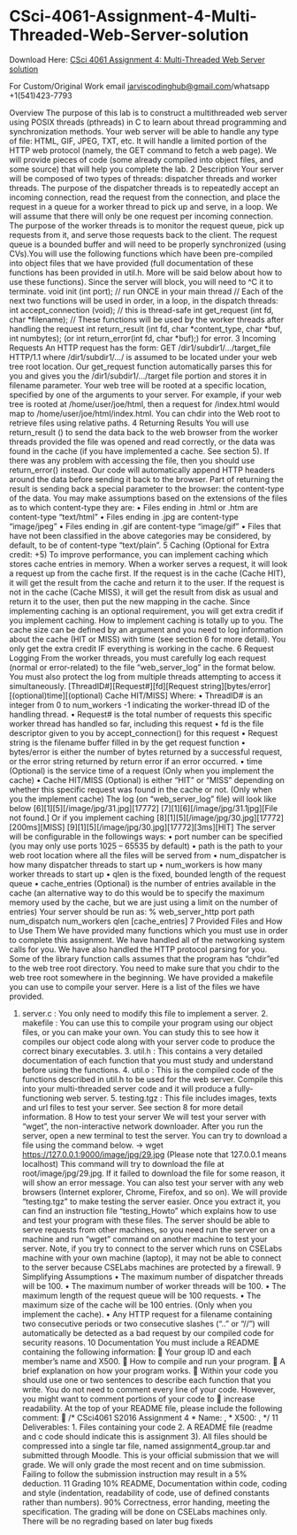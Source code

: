 # CSci-4061-Assignment-4-Multi-Threaded-Web-Server-solution

Download Here: [CSci 4061 Assignment 4: Multi-Threaded Web Server solution](https://jarviscodinghub.com/assignment/csci-4061-assignment-4-multi-threaded-web-server-solution/)

For Custom/Original Work email jarviscodinghub@gmail.com/whatsapp +1(541)423-7793

 Overview The purpose of this lab is to construct a multithreaded web server using POSIX threads (pthreads) in C to learn about thread programming and synchronization methods. Your web server will be able to handle any type of file: HTML, GIF, JPEG, TXT, etc. It will handle a limited portion of the HTTP web protocol (namely, the GET command to fetch a web page). We will provide pieces of code (some already compiled into object files, and some source) that will help you complete the lab.
2 Description Your server will be composed of two types of threads: dispatcher threads and worker threads. The purpose of the dispatcher threads is to repeatedly accept an incoming connection, read the request from the connection, and place the request in a queue for a worker thread to pick up and serve, in a loop. We will assume that there will only be one request per incoming connection. The purpose of the worker threads is to monitor the request queue, pick up requests from it, and serve those requests back to the client. The request queue is a bounded buffer and will need to be properly synchronized (using CVs).You will use the following functions which have been pre-compiled into object files that we have provided (full documentation of these functions has been provided in util.h. More will be said below about how to use these functions). Since the server will block, you will need to ^C it to terminate.
void init (int port); // run ONCE in your main thread
// Each of the next two functions will be used in order, in a loop, in the dispatch threads: int accept_connection (void); // this is thread-safe int get_request (int fd, char *filename);
// These functions will be used by the worker threads after handling the request int return_result (int fd, char *content_type, char *buf, int numbytes); (or int return_error(int fd, char *buf);) for error.
3 Incoming Requests An HTTP request has the form: GET /dir1/subdir1/…/target_file HTTP/1.1 where /dir1/subdir1/…/ is assumed to be located under your web tree root location. Our get_request function automatically parses this for you and gives you the /dir1/subdir1/…/target file portion and stores it in filename parameter. Your web tree will be rooted at a specific location, specified by one of the arguments to your server. For example, if your web tree is rooted at /home/user/joe/html, then a request for /index.html would map to /home/user/joe/html/index.html. You can chdir into the Web root to retrieve files using relative paths.
4 Returning Results You will use return_result () to send the data back to the web browser from the worker threads provided the file was opened and read correctly, or the data was found in the cache (if you have implemented a cache. See section 5). If there was any problem with accessing the file, then you should use return_error() instead. Our code will automatically append HTTP headers around the data before sending it back to the browser. Part of returning the result is sending back a special parameter to the browser: the content-type of the data. You may make assumptions based on the extensions of the files as to which content-type they are:
• Files ending in .html or .htm are content-type “text/html” • Files ending in .jpg are content-type “image/jpeg” • Files ending in .gif are content-type “image/gif” • Files that have not been classified in the above categories may be considered, by default, to be of content-type “text/plain”.
5 Caching (Optional for Extra credit: +5) To improve performance, you can implement caching which stores cache entries in memory. When a worker serves a request, it will look a request up from the cache first. If the request is in the cache (Cache HIT), it will get the result from the cache and return it to the user. If the request is not in the cache (Cache MISS), it will get the result from disk as usual and return it to the user, then put the new mapping in the cache. Since implementing caching is an optional requirement, you will get extra credit if you implement caching. How to implement caching is totally up to you. The cache size can be defined by an argument and you need to log information about the cache (HIT or MISS) with time (see section 6 for more detail). You only get the extra credit IF everything is working in the cache.
6 Request Logging
From the worker threads, you must carefully log each request (normal or error-related) to the file “web_server_log” in the format below. You must also protect the log from multiple threads attempting to access it simultaneously. [ThreadID#][Request#][fd][Request string][bytes/error][(optional)time][(optional) Cache HIT/MISS] Where: • ThreadID# is an integer from 0 to num_workers -1 indicating the worker-thread ID of the handling thread. • Request# is the total number of requests this specific worker thread has handled so far, including this request • fd is the file descriptor given to you by accept_connection() for this request • Request string is the filename buffer filled in by the get request function • bytes/error is either the number of bytes returned by a successful request, or the error string returned by return error if an error occurred. • time (Optional) is the service time of a request (Only when you implement the cache) • Cache HIT/MISS (Optional) is either “HIT” or “MISS” depending on whether this specific request was found in the cache or not. (Only when you the implement cache)
The log (on “web_server_log” file) will look like below [6][1][5][/image/jpg/31.jpg][17772] [7][1][6][/image/jpg/31.1jpg][File not found.]
Or if you implement caching [8][1][5][/image/jpg/30.jpg][17772][200ms][MISS] [9][1][5][/image/jpg/30.jpg][17772][3ms][HIT]
The server will be configurable in the followings ways: • port number can be specified (you may only use ports 1025 – 65535 by default) • path is the path to your web root location where all the files will be served from • num_dispatcher is how many dispatcher threads to start up • num_workers is how many worker threads to start up • qlen is the fixed, bounded length of the request queue • cache_entries (Optional) is the number of entries available in the cache (an alternative way to do this would be to specify the maximum memory used by the cache, but we are just using a limit on the number of entries) Your server should be run as: % web_server_http port path num_dispatch num_workers qlen [cache_entries]
7 Provided Files and How to Use Them
We have provided many functions which you must use in order to complete this assignment. We have handled all of the networking system calls for you. We have also handled the HTTP protocol parsing for you. Some of the library function calls assumes that the program has “chdir”ed to the web tree root directory. You need to make sure that you chdir to the web tree root somewhere in the beginning. We have provided a makefile you can use to compile your server. Here is a list of the files we have provided.
1. server.c : You only need to modify this file to implement a server. 2. makefile : You can use this to compile your program using our object files, or you can make your own. You can study this to see how it compiles our object code along with your server code to produce the correct binary executables. 3. util.h : This contains a very detailed documentation of each function that you must study and understand before using the functions. 4. util.o : This is the compiled code of the functions described in util.h to be used for the web server. Compile this into your multi-threaded server code and it will produce a fully-functioning web server. 5. testing.tgz : This file includes images, texts and url files to test your server. See section 8 for more detail information.
8 How to test your server We will test your server with “wget”, the non-interactive network downloader. After you run the server, open a new terminal to test the server. You can try to download a file using the command below. -> wget https://127.0.0.1:9000/image/jpg/29.jpg (Please note that 127.0.0.1 means localhost) This command will try to download the file at root/image/jpg/29.jpg. If it failed to download the file for some reason, it will show an error message. You can also test your server with any web browsers (Internet explorer, Chrome, Firefox, and so on). We will provide “testing.tgz” to make testing the server easier. Once you extract it, you can find an instruction file “testing_Howto” which explains how to use and test your program with these files. The server should be able to serve requests from other machines, so you need run the server on a machine and run “wget” command on another machine to test your server. Note, if you try to connect to the server which runs on CSELabs machine with your own machine (laptop), it may not be able to connect to the server because CSELabs machines are protected by a firewall.
9 Simplifying Assumptions • The maximum number of dispatcher threads will be 100. • The maximum number of worker threads will be 100.
• The maximum length of the request queue will be 100 requests. • The maximum size of the cache will be 100 entries. (Only when you implement the cache). • Any HTTP request for a filename containing two consecutive periods or two consecutive slashes (“..” or “//”) will automatically be detected as a bad request by our compiled code for security reasons.
10 Documentation You must include a README containing the following information:  Your group ID and each member’s name and X500.  How to compile and run your program.  A brief explanation on how your program works.  Within your code you should use one or two sentences to describe each function that you write. You do not need to comment every line of your code. However, you might want to comment portions of your code to  increase readability. At the top of your README file, please include the following comment:  /* CSci4061 S2016 Assignment 4 * Name: , * X500: , */
11 Deliverables: 1. Files containing your code 2. A README file (readme and c code should indicate this is assignment 3). All files should be compressed into a single tar file, named assignment4_group.tar and submitted through Moodle. This is your official submission that we will grade. We will only grade the most recent and on time submission. Failing to follow the submission instruction may result in a 5% deduction.
11 Grading 10% README, Documentation within code, coding and style (indentation, readability of code, use of defined constants rather than numbers). 90% Correctness, error handing, meeting the specification.
The grading will be done on CSELabs machines only. There will be no regrading based on later bug fixeds
